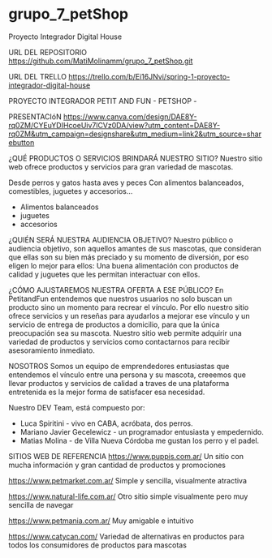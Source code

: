 # grupo_7_petShop

Proyecto Integrador Digital House

URL DEL REPOSITORIO
https://github.com/MatiMolinamm/grupo_7_petShop.git

URL DEL TRELLO
https://trello.com/b/Ei16JNvi/spring-1-proyecto-integrador-digital-house

PROYECTO INTEGRADOR PETIT AND FUN - PETSHOP -

PRESENTACIóN
https://www.canva.com/design/DAE8Y-rq0ZM/CYEuYDIHcoeUiv7lCVz0DA/view?utm_content=DAE8Y-rq0ZM&utm_campaign=designshare&utm_medium=link2&utm_source=sharebutton

¿QUÉ PRODUCTOS O SERVICIOS BRINDARÁ NUESTRO SITIO?
Nuestro sitio web ofrece productos y servicios para gran variedad de mascotas.

Desde perros y gatos hasta aves y peces Con alimentos balanceados, comestibles, juguetes y accesorios...

- Alimentos balanceados
- juguetes
- accesorios

¿QUIÉN SERÁ NUESTRA AUDIENCIA OBJETIVO?
Nuestro público o audiencia objetivo, son aquellos amantes de sus mascotas, que consideran que ellas son su bien más preciado y su momento de diversión, por eso eligen lo mejor para ellos: Una buena alimentación con productos de calidad y juguetes que les permitan interactuar con ellos.

¿CÓMO AJUSTAREMOS NUESTRA OFERTA A ESE PÚBLICO?
En PetitandFun entendemos que nuestros usuarios no solo buscan un producto sino un momento para recrear el vínculo. Por ello nuestro sitio ofrece servicios y un reseñas para ayudarlos a mejorar ese vínculo y un servicio de entrega de productos a domicilio, para que la única preocupación sea su mascota. Nuestro sitio web permite adquirir una variedad de productos y servicios como contactarnos para recibir asesoramiento inmediato.

NOSOTROS
Somos un equipo de emprendedores entusiastas que entendemos el vínculo entre una persona y su mascota, creeemos que llevar productos y servicios de calidad a traves de una plataforma entretenida es la mejor forma de satisfacer esa necesidad.

Nuestro DEV Team, está compuesto por:

- Luca Spiritini - vivo en CABA, acróbata, dos perros.
- Mariano Javier Gecelewicz - un programador entusiasta y empedernido.
- Matias Molina - de Villa Nueva Córdoba me gustan los perro y el padel.

SITIOS WEB DE REFERENCIA
https://www.puppis.com.ar/
Un sitio con mucha información y gran cantidad de productos y promociones

https://www.petmarket.com.ar/
Simple y sencilla, visualmente atractiva

https://www.natural-life.com.ar/
Otro sitio simple visualmente pero muy sencilla de navegar

https://www.petmania.com.ar/
Muy amigable e intuitivo

https://www.catycan.com/
Variedad de alternativas en productos para todos los consumidores de productos para mascotas
